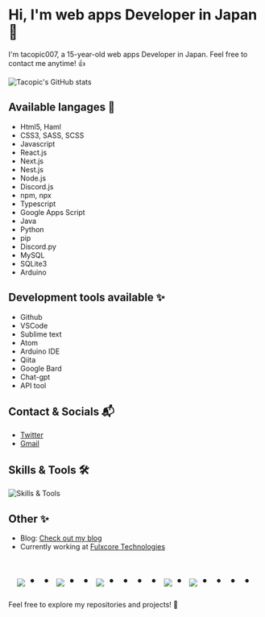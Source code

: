 # Hi, I'm web apps Developer in Japan👋

I'm tacopic007, a 15-year-old web apps Developer in Japan. Feel free to contact me anytime! 👍

![Tacopic's GitHub stats](https://github-readme-stats.vercel.app/api?username=tacopic-007&show_icons=true&theme=vue-dark)

## Available langages 🚀

- Html5, Haml
- CSS3, SASS, SCSS
- Javascript
 - React.js
  - Next.js
  - Nest.js
 - Node.js
  - Discord.js
 - npm, npx
- Typescript
- Google Apps Script
- Java
- Python
 - pip
  - Discord.py
- MySQL
- SQLite3
- Arduino

## Development tools available ✨
- Github
- VSCode
- Sublime text
- Atom
- Arduino IDE
- Qiita
- Google Bard
- Chat-gpt
- API tool

## Contact & Socials 📬

- [Twitter](https://twitter.com/tacopic007)
- [Gmail](mailto:your-email@example.com)

## Skills & Tools 🛠️

![Skills & Tools](https://skillicons.dev/icons?i=html,css,js,typescript,java,python,php,mysql,sqlite,jquery,node,react,next,github,vscode,sublime-text,aws)

## Other ✨

- Blog: [Check out my blog](https://blog.tacopic002.com/)
- Currently working at [Fulxcore Technologies](https://fulxcore-technologies.com/)

<div align="center">
    <h1>
        <img src="https://user-images.githubusercontent.com/44926913/175852850-3fb6c715-1856-41ff-8c1f-94ce3b03b458.gif">・・
        <img src="https://user-images.githubusercontent.com/44926913/175853109-f885056-6704-4a8a-bee6-9aca154d929b.gif">・・
        <img src="https://user-images.githubusercontent.com/44926913/175853154-5449d974-975e-44a6-ab84-a86031265e40.gif">・・・・
        <img src="https://user-images.githubusercontent.com/44926913/175853109-f885056-6704-4a8a-bee6-9aca154d929b.gif">・
        <img src="https://user-images.githubusercontent.com/44926913/175853154-5449d974-975e-44a6-ab84-a86031265e40.gif">・・・・
    </h1>
</div>

Feel free to explore my repositories and projects! 🚀
